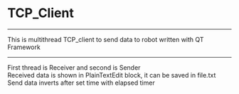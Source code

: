 # TCP_Client
***
This is multithread TCP_client to send data to robot written with QT Framework  
***
First thread is Receiver and second is Sender  
Received data is shown in PlainTextEdit block, it can be saved in file.txt
Send data inverts after set time with elapsed timer
